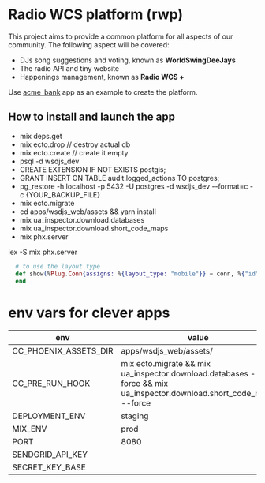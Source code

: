 # Radio WCS platform (rwp)

This project aims to provide a common platform for all aspects of our community.
The following aspect will be covered:

* DJs song suggestions and voting, known as **WorldSwingDeeJays**
* The radio API and tiny website
* Happenings management, known as **Radio WCS +**


Use [acme_bank](https://github.com/wojtekmach/acme_bank) app as an example to create the platform.

## How to install and launch the app
* mix deps.get
* mix ecto.drop // destroy actual db
* mix ecto.create // create it empty
* psql -d wsdjs_dev
* CREATE EXTENSION IF NOT EXISTS postgis;
* GRANT INSERT ON TABLE audit.logged_actions TO postgres;
* pg_restore -h localhost -p 5432 -U postgres -d wsdjs_dev --format=c -c {YOUR_BACKUP_FILE}
* mix ecto.migrate
* cd apps/wsdjs_web/assets && yarn install
* mix ua_inspector.download.databases
* mix ua_inspector.download.short_code_maps
* mix phx.server

iex -S mix phx.server


```elixir
  # to use the layout type
  def show(%Plug.Conn{assigns: %{layout_type: "mobile"}} = conn, %{"id" => id}, current_user) do
  end
````

# env vars for clever apps 

|env|value|
|---|-----|
|CC_PHOENIX_ASSETS_DIR|apps/wsdjs_web/assets/|
|CC_PRE_RUN_HOOK|mix ecto.migrate && mix ua_inspector.download.databases --force && mix ua_inspector.download.short_code_maps --force|
|DEPLOYMENT_ENV|staging|
|MIX_ENV|prod|
|PORT|8080|
|SENDGRID_API_KEY||
|SECRET_KEY_BASE||
